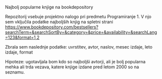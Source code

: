 Najbolj popularne knjige na bookdepository

Repozitorij vsebuje projektno nalogo pri predmetu Programiranje 1. V njo sem vključila podatke najboljših knjig na spletni strani https://www.bookdepository.com/bestsellers?searchTerm=&searchSortBy=&category=&price=&availability=&searchLang=123&format=1,2

Zbrala sem naslednje podatke: uvrstitev, avtor, naslov, mesec izdaje, leto izdaje, format

Hipoteze: ugotavljala bom kdo so najboljši avtorji, ali je bolj popularna mehka ali trda vezava, katere knjige izdane pred letom 2000 so na seznamu. 
  
